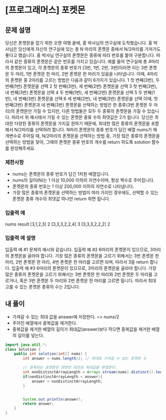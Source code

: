 # [프로그래머스] 포켓몬
## 문제 설명
당신은 폰켓몬을 잡기 위한 오랜 여행 끝에, 홍 박사님의 연구실에 도착했습니다. 
홍 박사님은 당신에게 자신의 연구실에 있는 총 N 마리의 폰켓몬 중에서 N/2마리를 가져가도 좋다고 했습니다.
홍 박사님 연구실의 폰켓몬은 종류에 따라 번호를 붙여 구분합니다. 
따라서 같은 종류의 폰켓몬은 같은 번호를 가지고 있습니다. 
예를 들어 연구실에 총 4마리의 폰켓몬이 있고, 각 폰켓몬의 종류 번호가 [3번, 1번, 2번, 3번]이라면 이는 3번 폰켓몬 두 마리, 1번 폰켓몬 한 마리, 2번 폰켓몬 한 마리가 있음을 나타냅니다. 이때, 4마리의 폰켓몬 중 2마리를 고르는 방법은 다음과 같이 6가지가 있습니다.
1 첫 번째(3번), 두 번째(1번) 폰켓몬을 선택
2 첫 번째(3번), 세 번째(2번) 폰켓몬을 선택
3 첫 번째(3번), 네 번째(3번) 폰켓몬을 선택
4 두 번째(1번), 세 번째(2번) 폰켓몬을 선택
5 두 번째(1번), 네 번째(3번) 폰켓몬을 선택
6 세 번째(2번), 네 번째(3번) 폰켓몬을 선택
이때, 첫 번째(3번) 폰켓몬과 네 번째(3번) 폰켓몬을 선택하는 방법은 한 종류(3번 폰켓몬 두 마리)의 폰켓몬만 가질 수 있지만, 다른 방법들은 모두 두 종류의 폰켓몬을 가질 수 있습니다. 따라서 위 예시에서 가질 수 있는 폰켓몬 종류 수의 최댓값은 2가 됩니다.
당신은 최대한 다양한 종류의 폰켓몬을 가지길 원하기 때문에, 최대한 많은 종류의 폰켓몬을 포함해서 N/2마리를 선택하려 합니다. 
N마리 폰켓몬의 종류 번호가 담긴 배열 nums가 매개변수로 주어질 때, N/2마리의 폰켓몬을 선택하는 방법 중, 가장 많은 종류의 폰켓몬을 선택하는 방법을 찾아, 그때의 폰켓몬 종류 번호의 개수를 return 하도록 solution 함수를 완성해주세요.
### 제한사항
* nums는 폰켓몬의 종류 번호가 담긴 1차원 배열입니다.
* nums의 길이(N)는 1 이상 10,000 이하의 자연수이며, 항상 짝수로 주어집니다.
* 폰켓몬의 종류 번호는 1 이상 200,000 이하의 자연수로 나타냅니다.
* 가장 많은 종류의 폰켓몬을 선택하는 방법이 여러 가지인 경우에도, 선택할 수 있는 폰켓몬 종류 개수의 최댓값 하나만 return 하면 됩니다.

### 입출력 예
nums
result
[3,1,2,3]
2
[3,3,3,2,2,4]
3
[3,3,3,2,2,2]
2

### 입출력 예 설명
입출력 예 #1
문제의 예시와 같습니다.
입출력 예 #2
6마리의 폰켓몬이 있으므로, 3마리의 폰켓몬을 골라야 합니다.
가장 많은 종류의 폰켓몬을 고르기 위해서는 3번 폰켓몬 한 마리, 2번 폰켓몬 한 마리, 4번 폰켓몬 한 마리를 고르면 되며, 따라서 3을 return 합니다.
입출력 예 #3
6마리의 폰켓몬이 있으므로, 3마리의 폰켓몬을 골라야 합니다.
가장 많은 종류의 폰켓몬을 고르기 위해서는 3번 폰켓몬 한 마리와 2번 폰켓몬 두 마리를 고르거나, 혹은 3번 폰켓몬 두 마리와 2번 폰켓몬 한 마리를 고르면 됩니다. 따라서 최대 고를 수 있는 폰켓몬 종류의 수는 2입니다.

## 내 풀이
- 가져갈 수 있는 최대 값을 answer에 저장한다. => nums/2
- 주어진 배열에서 중복값을 제거한다.
- 중복값을 제거한 배열의 길이가 최대값(answer)보다 작으면 중복값을 제거한 배열의 길이를 넣는다. 
``` java
import java.util.*;
class Solution {
    public int solution(int[] nums) {
        int answer = nums.length/2; // 최대로 가져갈 수 있는 포켓몬 수

        // 중복되는 포켓몬은 한번만 되므로 최대값을 변경한다.
        int nonDistinctArrayLength = Arrays.stream(nums).distinct().toArray().length;
        if(nonDistinctArrayLength < answer){
            answer = nonDistinctArrayLength;
        }


        System.out.println(answer);
        return answer;
    }
}
```